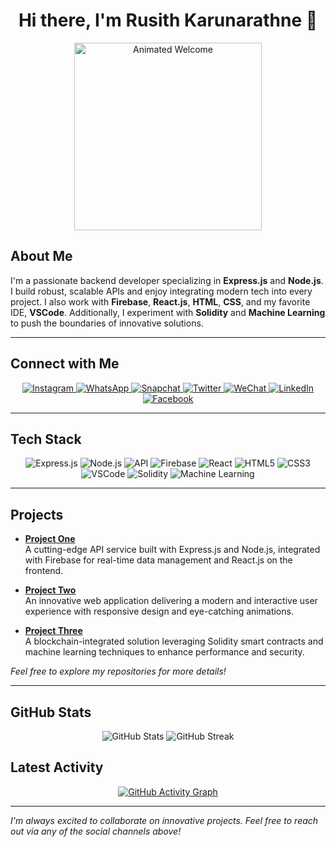<!-- Animated Header -->
<h1 align="center">Hi there, I'm Rusith Karunarathne 👋</h1>
<p align="center">
  <img src="https://media.giphy.com/media/3oEjI6SIIHBdRxXI40/giphy.gif" width="300" alt="Animated Welcome"/>
</p>

## About Me
I'm a passionate backend developer specializing in **Express.js** and **Node.js**. I build robust, scalable APIs and enjoy integrating modern tech into every project. I also work with **Firebase**, **React.js**, **HTML**, **CSS**, and my favorite IDE, **VSCode**. Additionally, I experiment with **Solidity** and **Machine Learning** to push the boundaries of innovative solutions.

---

## Connect with Me

<p align="center">
  <a href="https://www.instagram.com/rusi__thathsara/">
    <img src="https://img.shields.io/badge/Instagram-E4405F?style=flat-square&logo=instagram&logoColor=white" alt="Instagram"/>
  </a>
  <a href="https://wa.me/94701612572">
    <img src="https://img.shields.io/badge/WhatsApp-25D366?style=flat-square&logo=whatsapp&logoColor=white" alt="WhatsApp"/>
  </a>
  <a href="https://snapchat.com/add/rusi_thathsara">
    <img src="https://img.shields.io/badge/Snapchat-FFFC00?style=flat-square&logo=snapchat&logoColor=black" alt="Snapchat"/>
  </a>
  <a href="https://twitter.com/RusithThathsara">
    <img src="https://img.shields.io/badge/Twitter-1DA1F2?style=flat-square&logo=twitter&logoColor=white" alt="Twitter"/>
  </a>
  <!-- WeChat might not have a direct clickable link so it's provided as text -->
  <a href="#">
    <img src="https://img.shields.io/badge/WeChat-7BB32E?style=flat-square&logo=wechat&logoColor=white" alt="WeChat"/>
  </a>
  <a href="https://www.linkedin.com/in/rusithkarunarathne/">
    <img src="https://img.shields.io/badge/LinkedIn-0A66C2?style=flat-square&logo=linkedin&logoColor=white" alt="LinkedIn"/>
  </a>
  <a href="https://www.facebook.com/rusith.thathsara.1">
    <img src="https://img.shields.io/badge/Facebook-1877F2?style=flat-square&logo=facebook&logoColor=white" alt="Facebook"/>
  </a>
</p>

---

## Tech Stack

<p align="center">
  <!-- Express.js -->
  <img src="https://img.shields.io/badge/Express.js-404d59?style=for-the-badge&logo=express&logoColor=white" alt="Express.js"/>
  <!-- Node.js -->
  <img src="https://img.shields.io/badge/Node.js-339933?style=for-the-badge&logo=nodedotjs&logoColor=white" alt="Node.js"/>
  <!-- API (RESTful) -->
  <img src="https://img.shields.io/badge/API-RESTful-brightgreen?style=for-the-badge&logo=api" alt="API"/>
  <!-- Firebase -->
  <img src="https://img.shields.io/badge/Firebase-FFCA28?style=for-the-badge&logo=firebase&logoColor=black" alt="Firebase"/>
  <!-- React -->
  <img src="https://img.shields.io/badge/React-20232A?style=for-the-badge&logo=react&logoColor=61DAFB" alt="React"/>
  <!-- HTML5 -->
  <img src="https://img.shields.io/badge/HTML5-E34F26?style=for-the-badge&logo=html5&logoColor=white" alt="HTML5"/>
  <!-- CSS3 -->
  <img src="https://img.shields.io/badge/CSS3-1572B6?style=for-the-badge&logo=css3&logoColor=white" alt="CSS3"/>
  <!-- VSCode -->
  <img src="https://img.shields.io/badge/VSCode-007ACC?style=for-the-badge&logo=visual-studio-code&logoColor=white" alt="VSCode"/>
  <!-- Solidity -->
  <img src="https://img.shields.io/badge/Solidity-363636?style=for-the-badge&logo=solidity&logoColor=white" alt="Solidity"/>
  <!-- Machine Learning -->
  <img src="https://img.shields.io/badge/Machine%20Learning-FF6F00?style=for-the-badge&logo=python&logoColor=white" alt="Machine Learning"/>
</p>

---

## Projects

- **[Project One](#)**  
  A cutting-edge API service built with Express.js and Node.js, integrated with Firebase for real-time data management and React.js on the frontend.

- **[Project Two](#)**  
  An innovative web application delivering a modern and interactive user experience with responsive design and eye-catching animations.

- **[Project Three](#)**  
  A blockchain-integrated solution leveraging Solidity smart contracts and machine learning techniques to enhance performance and security.

*Feel free to explore my repositories for more details!*

---

## GitHub Stats

<p align="center">
  <!-- Replace YOUR_GITHUB_USERNAME with your actual GitHub username -->
  <img src="https://github-readme-stats.vercel.app/api?username=YOUR_GITHUB_USERNAME&show_icons=true&theme=radical" alt="GitHub Stats"/>
  <img src="https://github-readme-streak-stats.herokuapp.com/?user=YOUR_GITHUB_USERNAME&theme=radical" alt="GitHub Streak"/>
</p>

## Latest Activity

<p align="center">
  <a href="https://github.com/YOUR_GITHUB_USERNAME">
    <img src="https://github-readme-activity-graph.cyclic.app/graph?username=YOUR_GITHUB_USERNAME&theme=github" alt="GitHub Activity Graph"/>
  </a>
</p>

---

*I'm always excited to collaborate on innovative projects. Feel free to reach out via any of the social channels above!*
